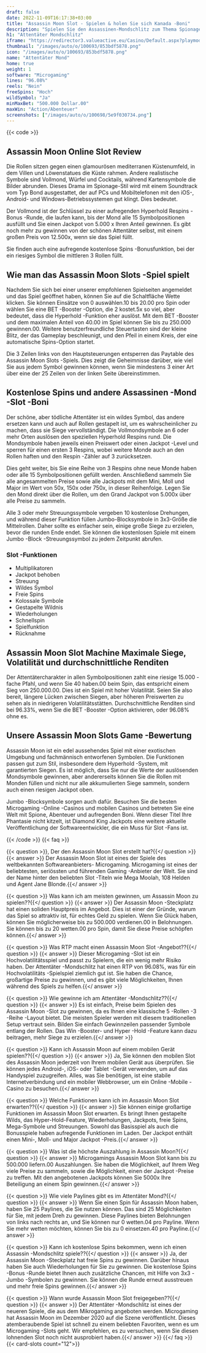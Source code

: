 ```yaml
---
draft: false
date: 2022-11-09T16:17:38+03:00
title: "Assassin Moon Slot - Spielen & holen Sie sich Kanada -Boni"
description: "Spielen Sie den Assassinen-Mondschlitz zum Thema Spionage. Wir haben eine vollständige Bewertung, einschließlich Gameplay, Bonusrunden und wo sie mit den besten kanadischen Casino -Boni spielen können."
h1: "Attentäter Mondschlitz"
iframe: "https://redirector3.valueactive.eu/Casino/Default.aspx?playmode=demo&gameid=assassinmoonDesktop&ul=en&applicationid=4123&serverid=15016"
thumbnail: "/images/auto/o/100693/853bdf5878.png"
icon: "/images/auto/o/100693/853bdf5878.png"
name: "Attentäter Mond"
home: true
weight: 1
software: "Microgaming"
lines: "96.08%"
reels: "Nein"
freeSpins: "Hoch"
wildSymbol: "Ja"
minMaxBet: "500.000 Dollar.00"
maxWin: "Action/Abenteuer"
screenshots: ["/images/auto/o/100698/5e9f030734.png"]
---
```


{{< code >}}<h2>Assassin Moon Online Slot Review</h2><p>Die Rollen sitzen gegen einen glamourösen mediterranen Küstenumfeld, in dem Villen und Löwenstatues die Küste rahmen. Andere realistische Symbole sind Vollmond, Würfel und Cocktails, während Kartensymbole die Bilder abrunden. Dieses Drama im Spionage-Stil wird mit einem Soundtrack vom Typ Bond ausgestattet, der auf PCs und Mobiltelefonen mit den iOS-, Android- und Windows-Betriebssystemen gut klingt. Dies bedeutet.</p><p>Der Vollmond ist der Schlüssel zu einer aufregenden Hyperhold Respins -Bonus -Runde, die laufen kann, bis der Mond alle 15 Symbolpositionen ausfüllt und Sie einen Jackpot von 5.000 x Ihren Anteil gewinnen. Es gibt noch mehr zu gewinnen von der schönen Attentäter selbst, mit einem großen Preis von 12.500x, wenn sie das Spiel füllt.</p><p>Sie finden auch eine aufregende kostenlose Spins -Bonusfunktion, bei der ein riesiges Symbol die mittleren 3 Rollen füllt.</p><h2>Wie man das Assassin Moon Slots -Spiel spielt</h2><p>Nachdem Sie sich bei einer unserer empfohlenen Spielseiten angemeldet und das Spiel geöffnet haben, können Sie auf die Schaltfläche Wette klicken. Sie können Einsätze von 0 auswählen.10 bis 20.00 pro Spin oder wählen Sie eine BET -Booster -Option, die 2 kostet.5x so viel, aber bedeutet, dass die Hyperhold -Funktion eher auslöst. Mit dem BET -Booster und dem maximalen Anteil von 40.00 im Spiel können Sie bis zu 250.000 gewinnen.00. Weitere benutzerfreundliche Steuertasten sind der kleine Blitz, der das Gameplay beschleunigt, und den Pfeil in einem Kreis, der eine automatische Spins-Option startet.</p><p>Die 3 Zeilen links von den Hauptsteuerungen entsperren das Paytable des Assassin Moon Slots -Spiels. Dies zeigt die Geheimnisse darüber, wie viel Sie aus jedem Symbol gewinnen können, wenn Sie mindestens 3 einer Art über eine der 25 Zeilen von der linken Seite übereinstimmen.</p><h2>Kostenlose Spins und andere Assassinen -Mond -Slot -Boni</h2><p>Der schöne, aber tödliche Attentäter ist ein wildes Symbol, das andere ersetzen kann und auch auf Rollen gestapelt ist, um es wahrscheinlicher zu machen, dass sie Siege vervollständigt. Die Vollmondsymbole an 6 oder mehr Orten auslösen den speziellen Hyperhold Respins rund. Die Mondsymbole haben jeweils einen Preiswert oder einen Jackpot -Level und sperren für einen ersten 3 Respins, wobei weitere Monde auch an den Rollen haften und den Respin -Zähler auf 3 zurücksetzen.</p><p>Dies geht weiter, bis Sie eine Reihe von 3 Respins ohne neue Monde haben oder alle 15 Symbolpositionen gefüllt werden. Anschließend sammeln Sie alle angesammelten Preise sowie alle Jackpots mit dem Mini, Moll und Major im Wert von 50x, 150x oder 750x, in dieser Reihenfolge. Legen Sie den Mond direkt über die Rollen, um den Grand Jackpot von 5.000x über alle Preise zu sammeln.</p><p>Alle 3 oder mehr Streuungssymbole vergeben 10 kostenlose Drehungen, und während dieser Funktion füllen Jumbo-Blocksymbole in 3x3-Größe die Mittelrollen. Daher sollte es einfacher sein, einige große Siege zu erzielen, bevor die runden Ende endet. Sie können die kostenlosen Spiele mit einem Jumbo -Block -Streuungssymbol zu jedem Zeitpunkt abrufen.</p><h3>
Slot -Funktionen</h3><ul>
<li></span>
Multiplikatoren</li>
<li></span>
Jackpot behoben</li>
<li></span>
Streuung</li>
<li></span>
Wildes Symbol</li>
<li></span>
Freie Spins</li>
<li></span>
Kolossale Symbole</li>
<li></span>
Gestapelte Wildnis</li>
<li></span>
Wiederholungen</li>
<li></span>
Schnellspin</li>
<li></span>
Spielfunktion</li>
<li></span>
Rücknahme</li></ul><h2>Assassin Moon Slot Machine Maximale Siege, Volatilität und durchschnittliche Renditen</h2><p>Der Attentätercharakter in allen Symbolpositionen zahlt eine riesige 15.000 -fache Pfahl, und wenn Sie 40 haben.00 beim Spin, das entspricht einem Sieg von 250.000.00. Dies ist ein Spiel mit hoher Volatilität. Seien Sie also bereit, längere Lücken zwischen Siegen, aber höheren Preiswerten zu sehen als in niedrigeren Volatilitätsstätten. Durchschnittliche Renditen sind bei 96.33%, wenn Sie die BET -Booster -Option aktivieren, oder 96.08% ohne es.</p><h2>Unsere Assassin Moon Slots Game -Bewertung</h2><p>Assassin Moon ist ein edel aussehendes Spiel mit einer exotischen Umgebung und fachmännisch entworfenen Symbolen. Die Funktionen passen gut zum Stil, insbesondere dem Hyperhold -System, mit garantierten Siegen. Es ist möglich, dass Sie nur die Werte der auslösenden Mondsymbole gewinnen, aber andererseits können Sie die Rollen mit Monden füllen und nicht nur alle akkumulierten Siege sammeln, sondern auch einen riesigen Jackpot oben.</p><p>Jumbo -Blocksymbole sorgen auch dafür. Besuchen Sie die besten Microgaming -Online -Casinos und mobilen Casinos und betreten Sie eine Welt mit Spione, Abenteuer und aufregenden Boni. Wenn dieser Titel Ihre Phantasie nicht kitzelt, ist Diamond King Jackpots eine weitere aktuelle Veröffentlichung der Softwareentwickler, die ein Muss für Slot -Fans ist.</p>
{{< /code >}}
{{< faq >}}

{{< question >}}, Der den Assassin Moon Slot erstellt hat?{{</ question >}}
{{< answer >}} Der Assassin Moon Slot ist eines der Spiele des weltbekannten Softwareanbieters- Microgaming. Microgaming ist eines der beliebtesten, seriössten und führenden Gaming -Anbieter der Welt. Sie sind der Name hinter den beliebten Slot -Titeln wie Mega Moolah, 108 Helden und Agent Jane Blonde.{{</ answer >}}

{{< question >}} Was kann ich am meisten gewinnen, um Assassin Moon zu spielen??{{</ question >}}
{{< answer >}} Der Assassin Moon -Steckplatz hat einen soliden Hauptpreis im Angebot. Dies ist einer der Gründe, warum das Spiel so attraktiv ist, für echtes Geld zu spielen. Wenn Sie Glück haben, können Sie möglicherweise bis zu 500.000 verdienen.00 in Belohnungen. Sie können bis zu 20 wetten.00 pro Spin, damit Sie diese Preise schöpfen können.{{</ answer >}}

{{< question >}} Was RTP macht einen Assassin Moon Slot -Angebot??{{</ question >}}
{{< answer >}} Dieser Microgaming -Slot ist ein Hochvolatilitätsspiel und passt zu Spielern, die ein wenig mehr Risiko haben. Der Attentäter -Mondschlitz hat einen RTP von 96.08%, was für ein Hochvolatilitäts -Spielspiel ziemlich gut ist. Sie haben die Chance, großartige Preise zu gewinnen, und es gibt viele Möglichkeiten, Ihnen während des Spiels zu helfen.{{</ answer >}}

{{< question >}} Wie gewinne ich am Attentäter -Mondschlitz??{{</ question >}}
{{< answer >}} Es ist einfach, Preise beim Spielen des Assassin Moon -Slot zu gewinnen, da es Ihnen eine klassische 5 -Rollen -3 -Reihe -Layout bietet. Die meisten Spieler werden mit diesem traditionellen Setup vertraut sein. Bilden Sie einfach Gewinnzeilen passender Symbole entlang der Rollen. Das Win -Booster- und Hyper -Hold -Feature kann dazu beitragen, mehr Siege zu erzielen.{{</ answer >}}

{{< question >}} Kann ich Assassin Moon auf einem mobilen Gerät spielen??{{</ question >}}
{{< answer >}} Ja, Sie können den mobilen Slot des Assassin Moon jederzeit von Ihrem mobilen Gerät aus überprüfen. Sie können jedes Android-, iOS- oder Tablet -Gerät verwenden, um auf das Handyspiel zuzugreifen. Alles, was Sie benötigen, ist eine stabile Internetverbindung und ein mobiler Webbrowser, um ein Online -Mobile -Casino zu besuchen.{{</ answer >}}

{{< question >}} Welche Funktionen kann ich im Assassin Moon Slot erwarten??{{</ question >}}
{{< answer >}} Sie können einige großartige Funktionen im Assassin Moon Slot erwarten. Es bringt Ihnen gestapelte Wilds, das Hyper-Hold-Feature, Wiederholungen, Jackpots, freie Spins, Mega-Symbole und Streuungen. Sowohl das Basisspiel als auch die Bonusspiele haben aufregende Funktionen im Laden. Der Jackpot enthält einen Mini-, Moll- und Major Jackpot -Preis.{{</ answer >}}

{{< question >}} Was ist die höchste Auszahlung in Assassin Moon?{{</ question >}}
{{< answer >}} Microgamings Assassin Moon Slot kann bis zu 500.000 liefern.00 Auszahlungen. Sie haben die Möglichkeit, auf Ihrem Weg viele Preise zu sammeln, sowie die Möglichkeit, einen der Jackpot -Preise zu treffen. Mit den angebotenen Jackpots können Sie 5000x Ihre Beteiligung an einem Spin gewinnen.{{</ answer >}}

{{< question >}} Wie viele Paylines gibt es im Attentäter Mond?{{</ question >}}
{{< answer >}} Wenn Sie einen Spin für Assassin Moon haben, haben Sie 25 Paylines, die Sie nutzen können. Das sind 25 Möglichkeiten für Sie, mit jedem Dreh zu gewinnen. Diese Paylines bieten Belohnungen von links nach rechts an, und Sie können nur 0 wetten.04 pro Payline. Wenn Sie mehr wetten möchten, können Sie bis zu 0 einsetzen.40 pro Payline.{{</ answer >}}

{{< question >}} Kann ich kostenlose Spins bekommen, wenn ich einen Assassin -Mondschlitz spiele??{{</ question >}}
{{< answer >}} Ja, der Assassin Moon -Steckplatz hat freie Spins zu gewinnen. Darüber hinaus haben Sie auch Wiederholungen für Sie zu gewinnen. Die kostenlose Spins -Bonus -Runde bietet Ihnen auch zusätzliche Chancen, mit Hilfe von 3x3 -Jumbo -Symbolen zu gewinnen. Sie können die Runde erneut ausstreuen und mehr freie Spins gewinnen.{{</ answer >}}

{{< question >}} Wann wurde Assassin Moon Slot freigegeben??{{</ question >}}
{{< answer >}} Der Attentäter -Mondschlitz ist eines der neueren Spiele, die aus dem Mikrogaming angeboten werden. Microgaming hat Assassin Moon im Dezember 2020 auf die Szene veröffentlicht. Dieses atemberaubende Spiel ist schnell zu einem beliebten Favoriten, wenn es um Microgaming -Slots geht. Wir empfehlen, es zu versuchen, wenn Sie diesen lohnenden Slot noch nicht ausprobiert haben.{{</ answer >}}
{{</ faq >}}
{{< card-slots count="12">}}